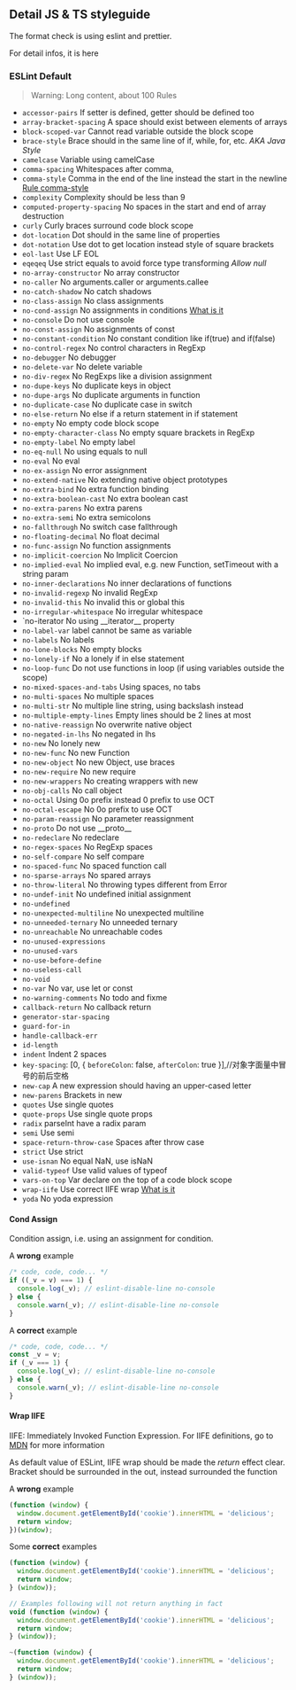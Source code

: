 ## Detail JS & TS styleguide
The format check is using eslint and prettier.

For detail infos, it is here

### ESLint Default
> Warning: Long content, about 100 Rules

- `accessor-pairs` 
  If setter is defined, getter should be defined too
- `array-bracket-spacing`
  A space should exist between elements of arrays
- `block-scoped-var`
  Cannot read variable outside the block scope
- `brace-style`
  Brace should in the same line of if, while, for, etc. *AKA Java Style*
- `camelcase` 
  Variable using camelCase
- `comma-spacing`
  Whitespaces after comma,
- `comma-style`
  Comma in the end of the line instead the start in the newline [Rule comma-style]
- `complexity`
  Complexity should be less than 9
- `computed-property-spacing`
  No spaces in the start and end of array destruction
- `curly`
  Curly braces surround code block scope
- `dot-location`
  Dot should in the same line of properties
- `dot-notation`
  Use dot to get location instead style of square brackets
- `eol-last`
  Use LF EOL
- `eqeqeq`
  Use strict equals to avoid force type transforming *Allow null*
- `no-array-constructor`
  No array constructor
- `no-caller`
  No arguments.caller or arguments.callee
- `no-catch-shadow`
  No catch shadows
- `no-class-assign`
  No class assignments
- `no-cond-assign`
  No assignments in conditions [What is it](#cond-assign)
- `no-console`
  Do not use console
- `no-const-assign`
  No assignments of const
- `no-constant-condition`
  No constant condition like if(true) and if(false)
- `no-control-regex`
  No control characters in RegExp
- `no-debugger`
  No debugger
- `no-delete-var`
  No delete variable
- `no-div-regex`
  No RegExps like a division assignment
- `no-dupe-keys`
  No duplicate keys in object
- `no-dupe-args`
  No duplicate arguments in function
- `no-duplicate-case`
  No duplicate case in switch
- `no-else-return`
  No else if a return statement in if statement
- `no-empty`
  No empty code block scope
- `no-empty-character-class`
  No empty square brackets in RegExp
- `no-empty-label`
  No empty label
- `no-eq-null`
  No using equals to null
- `no-eval`
  No eval
- `no-ex-assign`
  No error assignment
- `no-extend-native`
  No extending native object prototypes
- `no-extra-bind`
  No extra function binding
- `no-extra-boolean-cast`
  No extra boolean cast
- `no-extra-parens`
  No extra parens
- `no-extra-semi`
  No extra semicolons
- `no-fallthrough`
  No switch case fallthrough
- `no-floating-decimal`
  No float decimal
- `no-func-assign`
  No function assignments
- `no-implicit-coercion`
  No Implicit Coercion
- `no-implied-eval`
  No implied eval, e.g. new Function, setTimeout with a string param
- `no-inner-declarations`
  No inner declarations of functions
- `no-invalid-regexp`
  No invalid RegExp
- `no-invalid-this`
  No invalid this or global this
- `no-irregular-whitespace`
  No irregular whitespace
- `no-iterator
  No using \_\_iterator\_\_ property
- `no-label-var`
  label cannot be same as variable
- `no-labels`
  No labels
- `no-lone-blocks`
  No empty blocks
- `no-lonely-if`
  No a lonely if in else statement
- `no-loop-func`
  Do not use functions in loop (if using variables outside the scope)
- `no-mixed-spaces-and-tabs`
  Using spaces, no tabs
- `no-multi-spaces`
  No multiple spaces
- `no-multi-str`
  No multiple line string, using backslash instead
- `no-multiple-empty-lines`
  Empty lines should be 2 lines at most
- `no-native-reassign`
  No overwrite native object
- `no-negated-in-lhs`
  No negated in lhs
- `no-new`
  No lonely new
- `no-new-func`
  No new Function
- `no-new-object`
  No new Object, use braces
- `no-new-require`
  No new require
- `no-new-wrappers`
  No creating wrappers with new
- `no-obj-calls`
  No call object
- `no-octal`
  Using 0o prefix instead 0 prefix to use OCT
- `no-octal-escape`
  No 0o prefix to use OCT
- `no-param-reassign`
  No parameter reassignment
- `no-proto`
  Do not use \_\_proto\_\_
- `no-redeclare`
  No redeclare
- `no-regex-spaces`
  No RegExp spaces
- `no-self-compare`
  No self compare
- `no-spaced-func`
  No spaced function call
- `no-sparse-arrays`
  No spared arrays
- `no-throw-literal`
  No throwing types different from Error
- `no-undef-init`
  No undefined initial assignment
- `no-undefined`
- `no-unexpected-multiline`
  No unexpected multiline
- `no-unneeded-ternary`
  No unneeded ternary
- `no-unreachable`
  No unreachable codes
- `no-unused-expressions`
- `no-unused-vars`
- `no-use-before-define`
- `no-useless-call`
- `no-void`
- `no-var`
  No var, use let or const
- `no-warning-comments`
  No todo and fixme
- `callback-return`
  No callback return
- `generator-star-spacing`
- `guard-for-in`
- `handle-callback-err`
- `id-length`
- `indent`
  Indent 2 spaces
- `key-spacing`: [0, { `beforeColon`: false, `afterColon`: true }],//对象字面量中冒号的前后空格
- `new-cap`
  A new expression should having an upper-cased letter
- `new-parens`
  Brackets in new
- `quotes`
  Use single quotes
- `quote-props`
  Use single quote props
- `radix`
  parseInt have a radix param
- `semi`
  Use semi
- `space-return-throw-case`
  Spaces after throw case
- `strict`
  Use strict
- `use-isnan`
  No equal NaN, use isNaN
- `valid-typeof`
  Use valid values of typeof
- `vars-on-top`
  Var declare on the top of a code block scope
- `wrap-iife`
  Use correct IIFE wrap [What is it](#wrap-iife)
- `yoda`
  No yoda expression

[Rule comma-style]: https://eslint.org/docs/rules/comma-style

#### Cond Assign
Condition assign, i.e. using an assignment for condition.

A **wrong** example
```javascript
/* code, code, code... */
if ((_v = v) === 1) {
  console.log(_v); // eslint-disable-line no-console
} else {
  console.warn(_v); // eslint-disable-line no-console
}
```

A **correct** example
```javascript
/* code, code, code... */
const _v = v;
if (_v === 1) {
  console.log(_v); // eslint-disable-line no-console
} else {
  console.warn(_v); // eslint-disable-line no-console
}
```

#### Wrap IIFE
IIFE: Immediately Invoked Function Expression. For IIFE definitions, 
go to [MDN](https://developer.mozilla.org/en-US/docs/Glossary/IIFE) for more information

As default value of ESLint, IIFE wrap should be made the *return* effect clear.
Bracket should be surrounded in the out, instead surrounded the function

A **wrong** example
```javascript
(function (window) {
  window.document.getElementById('cookie').innerHTML = 'delicious';
  return window;
})(window);
```

Some **correct** examples
```javascript
(function (window) {
  window.document.getElementById('cookie').innerHTML = 'delicious';
  return window;
} (window));

// Examples following will not return anything in fact
void (function (window) {
  window.document.getElementById('cookie').innerHTML = 'delicious';
  return window;
} (window));

~(function (window) {
  window.document.getElementById('cookie').innerHTML = 'delicious';
  return window;
} (window));
```